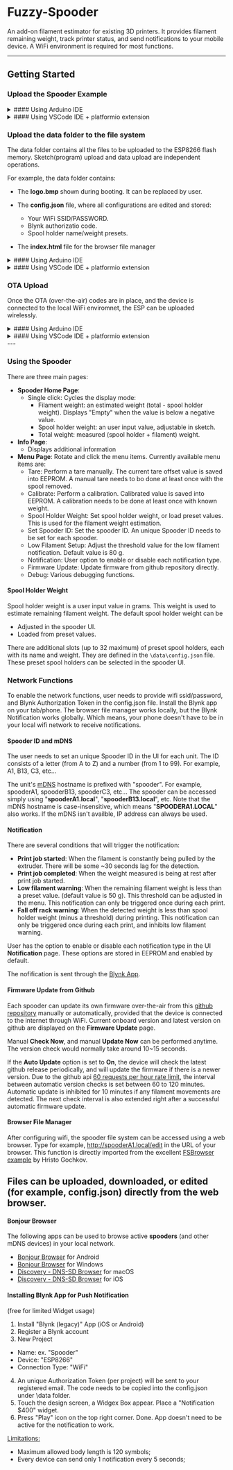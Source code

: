 # Fuzzy-Spooder
An add-on filament estimator for existing 3D printers. It provides filament remaining weight, track printer status, and send notifications to your mobile device. A WiFi environment is required for most functions.

---
## Getting Started
### Upload the Spooder Example
<details>
<summary>#### Using Arduino IDE</summary>

1. [Install](https://arduino-esp8266.readthedocs.io/en/latest/installing.html) the ESP8266 Arduino Core.
2. Follow this [tutorial](https://randomnerdtutorials.com/install-esp8266-filesystem-uploader-arduino-ide/) to install the file system uploader, but use [this LittleFS plugin](https://github.com/earlephilhower/arduino-esp8266littlefs-plugin) instead of SPIFFS. 
3. ```Arduino IDE->Tools->Board->ESP8266 Boards```, select NodeMCU 1.0 (ESP-12 Module). You may change the **Upload Speed** to higher baud rate. 
4. Install the [Fuzzy Spooder](https://github.com/FuzzyNoodle/Fuzzy-Spooder) using the the [Arduino Library Manager](https://www.arduino.cc/en/guide/libraries#toc3). 
5. Starting with IDE v1.8.10, the following library dependencies will be prompted to install: (If not being prompted, please install them maually.)
    1. [ESP Rotary](https://github.com/LennartHennigs/ESPRotary) by Lennart Hennigs, version 1.4.2
    2. [Button2](https://github.com/LennartHennigs/Button2) by Lennart Hennigs, version 1.6.1
    3. [Blynk](https://github.com/blynkkk/blynk-library) by Volodymyr Shymanskyy, version 0.6.1
    4. [ESP8266 and ESP32 OLED driver for SSD1306 displays](https://github.com/ThingPulse/esp8266-oled-ssd1306) by ThingPulse, Fabrice Weinberg, version 4.2.0
    5. [HX711_ADC](https://github.com/olkal/HX711_ADC) by Oolav Kallhovd, version 1.2.7
    6. [ArduinoJson](https://github.com/bblanchon/ArduinoJson) by Benoit Blanchon, version 6.17.3


6. Open the ```File->Examples->Fuzzy Spooder->Spooder``` sketch and upload to your board via USB connection. Correct port needs to be selected.
7. [Upload](https://randomnerdtutorials.com/install-esp8266-filesystem-uploader-arduino-ide/) the data files in the \data folder too. See below.
</details>

<details>
<summary>#### Using VSCode IDE + platformio extension</summary>

1. ```PIO Home-> New Project```
    1. Name: **Spooder** for example
    2. Board: Search "mcu" select **NodeMCU 1.0 (ESP-12E Module)**
    3. Framework: **Arduino**
2. ```PIO Home->Libraries->Search``` and go to **"Fuzzy Spooder"**.
3. Add to Project -> Select the project you just created. (ex. ```Projects\Spooder```). The library dependencies should be automataclly downloaded and installed.
4. On the same page, select and copy all the sketch code from the Spooder 
5. Open ```VSCode->Explorer(Left/Top Icon)->[Your Project Name]->src->main.cpp```. Paste and overwrite the example sketch code copied from previous step.
6. Upload the program(The right arrow located at the bottom toolbar) via USB connection. Upload port should be auto-detected.
7. [Upload](https://diyprojects.io/esp8266-upload-data-folder-spiffs-littlefs-platformio) the data files in the \data folder too. See below.

Additional note:
The default platformio.ini configuration would be something like:

```
[env:nodemcuv2]
platform = espressif8266
board = nodemcuv2
framework = arduino
lib_deps = georgychen/Fuzzy Spooder@^1.0.0
```

Modify the configuration section to:
```
[env:Spooder Example - USB Serial]
platform = espressif8266
board = nodemcuv2
framework = arduino
board_build.f_cpu = 160000000L
board_build.filesystem = littlefs
board_build.ldscript = eagle.flash.4m1m.ld
build_flags = -w
monitor_speed = 115200
upload_speed = 921600
monitor_filters = send_on_enter
lib_deps = georgychen/Fuzzy Spooder@^1.0.0

```
This creates a more user friendly env:name, increases upload speed and enables serial debug. The [LittleFS filesystem](https://randomnerdtutorials.com/esp8266-nodemcu-vs-code-platformio-littlefs/) is used in this project.

```build_flags = -w``` prevents some compile warnings/errors.

---
</details>

### Upload the data folder to the file system
The data folder contains all the files to be uploaded to the ESP8266 flash memory. Sketch(program) upload and data upload are independent operations.

For example, the data folder contains:
- The **logo.bmp** shown during booting. It can be replaced by user.
- The **config.json** file, where all configurations are edited and stored:
  - Your WiFi SSID/PASSWORD.
  - Blynk authorizatio code.
  - Spool holder name/weight presets.

- The **index.html** file for the browser file manager

<details>
<summary>#### Using Arduino IDE</summary>

1. Copy the 'data' folder from the 
  - library (ex: ```arduino\libraies\Fuzzy_Spooder```) to your 
  - sketch folder (ex: ```Arduino\Spooder```).
2. Edit the config.json file in the data folder as required. 
3. Select the ```Arduino IDE -> Tools ->Flash Size 4MB (FS:1MB OTA:~1019KB)```. This setup is required for OTA.
3. Use the ```Arduino IDE -> Tools -> ESP8266 LittleFS Data Upload``` command to uplod the file image to esp8266 flash memory. 
</details>

<details>
<summary>#### Using VSCode IDE + platformio extension</summary>

1. Copy the 'data' folder from the 
  - library (ex: ```platformio_project_folder\.pio\libdeps\Spooder\Fuzzy_Spooder```) to your 
  - project folder (ex: ```platformio_project_folder\Spooder```).
2. Edit the config.json file in the data folder as required. 
3. Use the ```PlatformIO->PROJECT TASKS->Spooder->Platform->Upload Filesystem Image``` command to uplod the file image. Make SURE you have the ```board_build.filesystem = littlefs``` configurtion setting in the platformio.ini file.
</details>


### OTA Upload
Once the OTA (over-the-air) codes are in place, and the device is connected to the local WiFi enviromnet, the ESP can be uploaded wirelessly.

<details>
<summary>#### Using Arduino IDE</summary>

Follow the IDE upload part in this [tutorial](https://randomnerdtutorials.com/esp8266-ota-updates-with-arduino-ide-over-the-air/) to upload the sketch wirelessly.
</details>

<details>
<summary>#### Using VSCode IDE + platformio extension</summary>

Add two lines in your platformio.ini:
- upload_protocol = espota
- upload_port = spooderA1.local

Creating a [env] is recommended. The whole section would look like this:

```
[env:Spooder Example - OTA]
platform = espressif8266
board = nodemcuv2
framework = arduino
board_build.f_cpu = 160000000L
board_build.filesystem = littlefs
board_build.ldscript = eagle.flash.4m1m.ld
build_flags = -w
monitor_speed = 115200
upload_speed = 921600
monitor_filters = send_on_enter
upload_protocol = espota
;upload_port = 192.168.0.133  ;use ip address if the mDNS hostname is not resolved
upload_port = spooderA1.local ;using mDNS, replace with actual name
lib_deps = georgychen/Fuzzy Spooder@^1.0.0
```

After setting the OTA environment in the platformio.ini file, select the intended project environment on the bottom toolbar. Then, the upload command will conduct an OTA upload. If the mDNS hostname is not resolved, you can use the IP address.
</details>
---

### Using the Spooder




There are three main pages:
- **Spooder Home Page**:
  - Single click: Cycles the display mode:
    - Filament weight: an estimated weight (total - spool holder weight). Displays "Empty" when the value is below a negative value.
    - Spool holder weight: an user input value, adjustable in sketch.
    - Total weight: measured (spool holder + filament) weight.
- **Info Page**:
  - Displays additional information
- **Menu Page**: Rotate and click the menu items. Currently available menu items are:
  - Tare: Perform a tare manually. The current tare offset value is saved into EEPROM. A manual tare needs to bo done at least once with the spool removed.
  - Calibrate: Perform a calibration. Calibrated value is saved into EEPROM. A calibration needs to be done at least once with known weight.
  - Spool Holder Weight: Set spool holder weight, or load preset values. This is used for the filament weight estimation.
  - Set Spooder ID: Set the spooder ID. An unique Spooder ID needs to be set for each spooder.
  - Low Filament Setup: Adjust the threshold value for the low filament notification. Default value is 80 g.
  - Notification: User option to enable or disable each notification type. 
  - Firmware Update: Update firmware from github repository directly.
  - Debug: Various debugging functions.

#### Spool Holder Weight

Spool holder weight is a user input value in grams. This weight is used to estimate remaining filament weight. The default spool holder weight can be 
- Adjusted in the spooder UI. 
- Loaded from preset values.

There are additional slots (up to 32 maximum) of preset spool holders, each with its name and weight. They are defined in the `\data\config.json` file. These preset spool holders can be selected in the spooder UI.

### Network Functions
To enable the network functions, user needs to provide wifi ssid/password, and Blynk Authorization Token in the config.json file. Install the Blynk app on your tab/phone. The browser file manager works locally, but the Blynk Notification works globally. Which means, your phone doesn't have to be in your local wifi network to receive notifications.

#### Spooder ID and mDNS

The user needs to set an unique Spooder ID in the UI for each unit. The ID consists of a letter (from A to Z) and a number (from 1 to 99). For example, A1, B13, C3, etc... 

The unit's [mDNS](https://en.wikipedia.org/wiki/Multicast_DNS) hostname is prefixed with "spooder". For example, spooderA1, spooderB13, spooderC3, etc... The spooder can be accessed simply using "**spooderA1.local**", "**spooderB13.local**", etc. Note that the mDNS hostname is case-insensitive, which means "**SPOODERA1.LOCAL**" also works. If the mDNS isn't availble, IP address can always be used.

#### Notification

There are several conditions that will trigger the notification:

- **Print job started**: When the filament is constantly being pulled by the extruder. There will be some ~30 seconds lag for the detection.
- **Print job completed**: When the weight measured is being at rest after print job started.
- **Low filament warning**: When the remaining filament weight is less than a preset value. (default value is 50 g). This threshold can be adjusted in the menu. This notification can only be triggered once during each print.
- **Fall off rack warning**: When the detected weight is less than spool holder weight (minus a threshold) during printing. This notification can only be triggered once during each print, and inhibits low filament warning.

User has the option to enable or disable each notification type in the UI **Notification** page. These options are stored in EEPROM and enabled by default.

The nofification is sent through the [Blynk App](https://docs.blynk.cc/).

#### Firmware Update from Github

Each spooder can update its own firmware over-the-air from this [github repository](https://github.com/FuzzyNoodle/Fuzzy-Spooder) manually or automatically, provided that the device is connected to the internet through WiFi. Current onboard version and latest version on github are displayed on the **Firmware Update** page. 

Manual **Check Now**, and manual **Update Now** can be performed anytime. The version check would normally take around 10~15 seconds.

If the **Auto Update** option is set to **On**, the device will check the latest github release periodically, and will update the firmware if there is a newer version.  Due to the github api [60 requests per hour rate limit](https://docs.github.com/en/rest/overview/resources-in-the-rest-api#rate-limiting), the interval between automatic version checks is set between 60 to 120 minutes. Automatic update is inhibited for 10 minutes if any filament movements are detected. The next check interval is also extended right after a successful automatic firmware update.


#### Browser File Manager

After configuring wifi, the spooder file system can be accessed using a web browser. Type for example, http://spooderA1.local/edit in the URL of your browser. This function is directly imported from the excellent [FSBrowser example](https://github.com/esp8266/Arduino/tree/master/libraries/ESP8266WebServer/examples/FSBrowser) by Hristo Gochkov.

Files can be uploaded, downloaded, or edited (for example, config.json) directly from the web browser.
---


#### Bonjour Browser

The following apps can be used to browse active **spooders** (and other mDNS devices) in your local network. 
- [Bonjour Browser](https://play.google.com/store/apps/details?id=de.wellenvogel.bonjourbrowser) for Android
- [Bonjour Browser](https://hobbyistsoftware.com/bonjourbrowser) for Windows
- [Discovery - DNS-SD Browser](https://apps.apple.com/us/app/discovery-dns-sd-browser/id1381004916?mt=12) for macOS
- [Discovery - DNS-SD Browser](https://apps.apple.com/us/app/discovery-dns-sd-browser/id305441017) for iOS


#### Installing Blynk App for Push Notification 
(free for limited Widget usage)
1. Install "Blynk (legacy)" App (iOS or Android)
2. Register a Blynk account
3. New Project 
  - Name: ex. "Spooder"
  - Device: "ESP8266"
  - Connection Type: "WiFi"
4. An unique Authorization Token (per project) will be sent to your registered email. The code needs to be copied into the config.json under \data folder.   
5. Touch the design screen, a Widgex Box appear. Place a "Notification $400" widget.
6. Press "Play" icon on the top right corner. Done. App doesn't need to be active for the notification to work.

[Limitations:](https://github.com/blynkkk/blynkkk.github.io/blob/master/Widgets.md)

- Maximum allowed body length is 120 symbols;
- Every device can send only 1 notification every 5 seconds;



